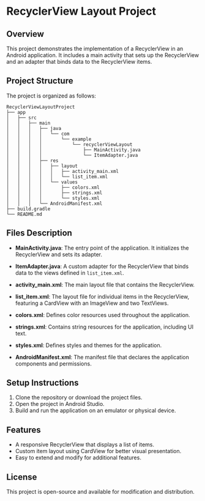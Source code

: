 # RecyclerView Layout Project

## Overview
This project demonstrates the implementation of a RecyclerView in an Android application. It includes a main activity that sets up the RecyclerView and an adapter that binds data to the RecyclerView items.

## Project Structure
The project is organized as follows:

```
RecyclerViewLayoutProject
├── app
│   ├── src
│   │   ├── main
│   │   │   ├── java
│   │   │   │   └── com
│   │   │   │       └── example
│   │   │   │           └── recyclerViewLayout
│   │   │   │               ├── MainActivity.java
│   │   │   │               └── ItemAdapter.java
│   │   │   ├── res
│   │   │   │   ├── layout
│   │   │   │   │   ├── activity_main.xml
│   │   │   │   │   └── list_item.xml
│   │   │   │   └── values
│   │   │   │       ├── colors.xml
│   │   │   │       ├── strings.xml
│   │   │   │       └── styles.xml
│   │   │   └── AndroidManifest.xml
├── build.gradle
└── README.md
```

## Files Description

- **MainActivity.java**: The entry point of the application. It initializes the RecyclerView and sets its adapter.
  
- **ItemAdapter.java**: A custom adapter for the RecyclerView that binds data to the views defined in `list_item.xml`.

- **activity_main.xml**: The main layout file that contains the RecyclerView.

- **list_item.xml**: The layout file for individual items in the RecyclerView, featuring a CardView with an ImageView and two TextViews.

- **colors.xml**: Defines color resources used throughout the application.

- **strings.xml**: Contains string resources for the application, including UI text.

- **styles.xml**: Defines styles and themes for the application.

- **AndroidManifest.xml**: The manifest file that declares the application components and permissions.

## Setup Instructions
1. Clone the repository or download the project files.
2. Open the project in Android Studio.
3. Build and run the application on an emulator or physical device.

## Features
- A responsive RecyclerView that displays a list of items.
- Custom item layout using CardView for better visual presentation.
- Easy to extend and modify for additional features.

## License
This project is open-source and available for modification and distribution.